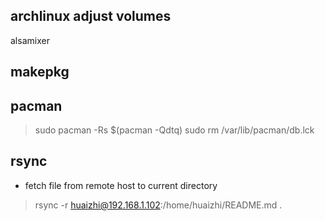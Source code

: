 
## archlinux adjust volumes
alsamixer

## makepkg

## pacman
> sudo pacman -Rs $(pacman -Qdtq) 
> sudo rm /var/lib/pacman/db.lck


## rsync
* fetch file from remote host to current directory
> rsync -r huaizhi@192.168.1.102:/home/huaizhi/README.md .  



